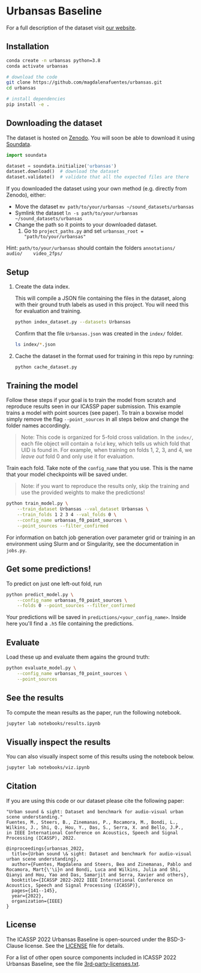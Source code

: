 # Urbansas Baseline

For a full description of the dataset visit [our website](https://beasteers.github.io/urbansas-website/).

## Installation
```bash
conda create -n urbansas python=3.8
conda activate urbansas

# download the code
git clone https://github.com/magdalenafuentes/urbansas.git
cd urbansas

# install dependencies
pip install -e .
```

## Downloading the dataset

The dataset is hosted on [Zenodo](https://zenodo.org/record/6658386#.Yq-QrfPMK74). You will soon be able to download it using [Soundata](https://soundata.readthedocs.io/en/latest/).


```python
import soundata

dataset = soundata.initialize('urbansas')
dataset.download()  # download the dataset
dataset.validate()  # validate that all the expected files are there
```

If you downloaded the dataset using your own method (e.g. directly from Zenodo), either:
 - Move the dataset `mv path/to/your/urbansas ~/sound_datasets/urbansas` 
 - Symlink the dataset `ln -s path/to/your/urbansas ~/sound_datasets/urbansas` 
 - Change the path so it points to your downloaded dataset.
   1. Go to `project_paths.py` and set `urbansas_root = "path/to/your/urbansas"`

Hint: `path/to/your/urbansas` should contain the folders `annotations/    audio/    video_2fps/`

## Setup
   
1. Create the data index.

    This will compile a JSON file containing the files in the dataset, along with their
    ground truth labels as used in this project. You will need this for evaluation and training.

    ```bash
    python index_dataset.py --datasets Urbansas
    ```

    Confirm that the file `Urbansas.json` was created in the `index/` folder.

    ```bash
    ls index/*.json
    ```

2. Cache the dataset in the format used for training in this repo by running:

    ```python
    python cache_dataset.py
    ```


## Training the model
Follow these steps if your goal is to train the model from scratch and reproduce results seen in our ICASSP paper submission. This example
trains a model with point sources (see paper). To train a boxwise model simply remove the flag `--point_sources` in all 
steps below and change the folder names accordingly. 

> Note: This code is organized for 5-fold cross validation. In the `index/`, each file object will contain a `fold` key, which tells us which fold that UID is found in. For example, when training on folds 1, 2, 3, and 4, we *leave out* fold 0 and only use it for evaluation. 

Train each fold. Take note of the `config_name` that you use. This is the name that your model checkpoints will be saved under.

> Note: if you want to reproduce the results only, skip the training and use the provided weights to make the predictions!

```bash
python train_model.py \
    --train_dataset Urbansas --val_dataset Urbansas \
    --train_folds 1 2 3 4 --val_folds 0 \
    --config_name urbansas_f0_point_sources \
    --point_sources --filter_confirmed

```

For information on batch job generation over parameter grid or training in an environment using Slurm and or Singularity, see the documentation in `jobs.py`.


## Get some predictions! 

To predict on just one left-out fold, run 

```bash
python predict_model.py \
    --config_name urbansas_f0_point_sources \
    --folds 0 --point_sources --filter_confirmed
``` 

Your predictions will be saved in `predictions/<your_config_name>`. Inside here you'll find a `.h5` file containing the predictions. 

## Evaluate

Load these up and evaluate them agains the ground truth:

```bash
python evaluate_model.py \
    --config_name urbansas_f0_point_sources \
    --point_sources
``` 

## See the results
To compute the mean results as the paper, run the following notebook.

```bash
jupyter lab notebooks/results.ipynb
```

## Visually inspect the results
You can also visually inspect some of this results using the notebook below.

```bash
jupyter lab notebooks/viz.ipynb
```

## Citation
If you are using this code or our dataset please cite the following paper:

```
"Urban sound & sight: Dataset and benchmark for audio-visual urban scene understanding."
Fuentes, M., Steers, B., Zinemanas, P., Rocamora, M., Bondi, L., Wilkins, J., Shi, Q., Hou, Y., Das, S., Serra, X. and Bello, J.P., 
in IEEE International Conference on Acoustics, Speech and Signal Processing (ICASSP), 2022.
```

```
@inproceedings{urbansas_2022,
  title={Urban sound \& sight: Dataset and benchmark for audio-visual urban scene understanding},
  author={Fuentes, Magdalena and Steers, Bea and Zinemanas, Pablo and Rocamora, Mart{\'\i}n and Bondi, Luca and Wilkins, Julia and Shi, Qianyi and Hou, Yao and Das, Samarjit and Serra, Xavier and others},
  booktitle={ICASSP 2022-2022 IEEE International Conference on Acoustics, Speech and Signal Processing (ICASSP)},
  pages={141--145},
  year={2022},
  organization={IEEE}
}
```



## License

The ICASSP 2022 Urbansas Baseline is open-sourced under the BSD-3-Clause license. See the
[LICENSE](LICENSE) file for details.

For a list of other open source components included in ICASSP 2022 Urbansas Baseline, see the
file [3rd-party-licenses.txt](3rd-party-licenses.txt).

